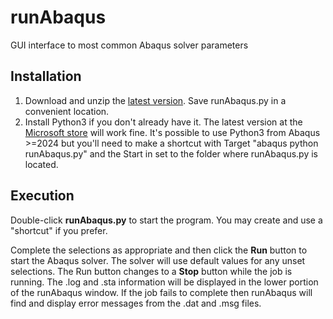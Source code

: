 # runAbaqus
GUI interface to most common Abaqus solver parameters

## Installation
1. Download and unzip the [latest version](https://github.com/costerwi/runAbaqus/releases/latest). Save runAbaqus.py in a convenient location.
2. Install Python3 if you don't already have it. The latest version at the [Microsoft store](https://apps.microsoft.com/search?query=python&hl=en-US&gl=US) will work fine.
It's possible to use Python3 from Abaqus >=2024 but you'll need to make a shortcut with Target "abaqus python runAbaqus.py" and the Start in set to the folder where runAbaqus.py is located.

## Execution
Double-click <b>runAbaqus.py</b> to start the program.
You may create and use a "shortcut" if you prefer.

Complete the selections as appropriate and then click the <b>Run</b> button to start the Abaqus solver.
The solver will use default values for any unset selections.
The Run button changes to a <b>Stop</b> button while the job is running.
The .log and .sta information will be displayed in the lower portion of the runAbaqus window.
If the job fails to complete then runAbaqus will find and display error messages from the .dat and .msg files.

